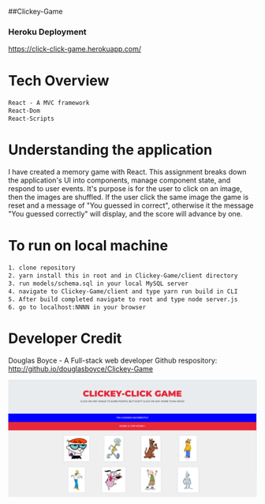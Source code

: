 ##Clickey-Game

### Heroku Deployment
https://click-click-game.herokuapp.com/

 # Tech Overview
    React - A MVC framework
    React-Dom
    React-Scripts

# Understanding the application
I have created a memory game with React. This assignment breaks down the application's UI into components, manage component state, and respond to user events. It's purpose is for the user to click on an image, then the images are shuffled. If the user click the same image the game is reset and a message of "You guessed in correct", otherwise it the message "You guessed correctly" will display, and the score will advance by one.

# To run on local machine

    1. clone repository
    2. yarn install this in root and in Clickey-Game/client directory
    3. run models/schema.sql in your local MySQL server
    4. navigate to Clickey-Game/client and type yarn run build in CLI
    5. After build completed navigate to root and type node server.js
    6. go to localhost:NNNN in your browser

# Developer Credit
Douglas Boyce - A Full-stack web developer
Github respository: http://github.io/douglasboyce/Clickey-Game

![Click-Game](/images/screen-shot.png)